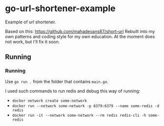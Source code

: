 # go-url-shortener-example
Example of url shortener.

Based on this: https://github.com/mahadevans87/short-url 
Rebuilt into my own patterns and coding style for my own education.
At the moment does not work, but I'll fix it soon.

## Running

### Running

Use `go run .` from the folder that contains `main.go`.  

I used such commands to run redis and debug this way of running:  
- `docker network create some-network`
- `docker run --network some-network -p 6379:6379 --name some-redis -d redis`
- `docker run -it --network some-network --rm redis redis-cli -h some-redis`